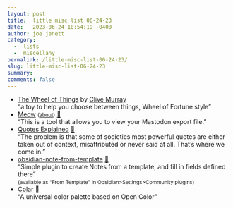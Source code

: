 ```yaml
---
layout: post
title:  little misc list 06-24-23
date:   2023-06-24 10:54:19 -0400
author: joe jenett
category:
  -  lists
  -  miscellany
permalink: /little-misc-list-06-24-23/
slug: little-misc-list-06-24-23
summary: 
comments: false
---
```

<ul class="links">
	<li><a title="The Wheel of Things" href="https://wot.clivemurray.com/">The Wheel of Things</a> by <a title="@axemonkey" href="https://metalhead.club/@axemonkey">Clive Murray</a> <br>“a toy to help you choose between things, Wheel of Fortune style”</li>
	<li><a title="Meow" href="https://purr.neocities.org/">Meow</a> <small>(<a href="https://purr.neocities.org/about/">about</a>)</small> <a href="https://pinboard.in/u:nelson">📌</a><br>“This is a tool that allows you to view your Mastodon export file.”</li>
	<li><a title="Not Your Typical Quote Site" href="https://quotesexplained.com/">Quotes Explained</a> <a href="https://pinboard.in/u:tdjones">📌</a><br>“The problem is that some of societies most powerful quotes are either taken out of context, misattributed or never said at all. That’s where we come in.”</li>
	<li><a title="GitHub - mo-seph/obsidian-note-from-template" href="https://github.com/mo-seph/obsidian-note-from-template">obsidian-note-from-template</a> <a href="https://pinboard.in/u:giso6150">📌</a><br>“Simple plugin to create Notes from a template, and fill in fields defined there” <br><small>(available as “From Template" in Obsidian&gt;Settings&gt;Community plugins)</small></li>
	<li><a title="GitHub - fchristant/colar" href="https://github.com/fchristant/colar">Colar</a> <a href="https://pinboard.in/u:johnloy">📌</a><br>“A universal color palette based on Open Color”</li>
</ul>

<a href="https://brid.gy/publish/mastodon"></a>